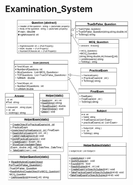 # Examination_System
<img src="ClassDiagram.drawio.png" alt="Examination System Diagram" width="400"/>
